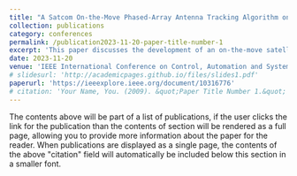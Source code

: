 ```yaml
---
title: "A Satcom On-the-Move Phased-Array Antenna Tracking Algorithm on Robot Operating System"
collection: publications
category: conferences
permalink: /publication2023-11-20-paper-title-number-1
excerpt: 'This paper discusses the development of an on-the-move satellite communication algorithm for maintaining connectivity between LEO satellites and moving vehicles on the ground.'
date: 2023-11-20
venue: 'IEEE International Conference on Control, Automation and Systems (ICCAS)'
# slidesurl: 'http://academicpages.github.io/files/slides1.pdf'
paperurl: 'https://ieeexplore.ieee.org/document/10316776'
# citation: 'Your Name, You. (2009). &quot;Paper Title Number 1.&quot; <i>Journal 1</i>. 1(1).'
---
```


The contents above will be part of a list of publications, if the user clicks the link for the publication than the contents of section will be rendered as a full page, allowing you to provide more information about the paper for the reader. When publications are displayed as a single page, the contents of the above "citation" field will automatically be included below this section in a smaller font.
